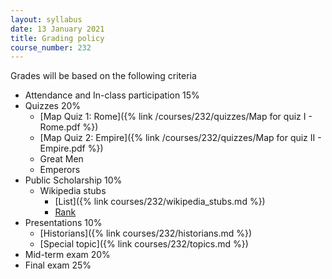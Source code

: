 ```yaml
---
layout: syllabus
date: 13 January 2021
title: Grading policy
course_number: 232
---
```


Grades will be based on the following criteria

* Attendance and In-class participation 15%
* Quizzes 20%
	* [Map Quiz 1: Rome]({% link /courses/232/quizzes/Map for quiz I - Rome.pdf %})
	* [Map Quiz 2: Empire]({% link /courses/232/quizzes/Map for quiz II - Empire.pdf %})
	* Great Men
	* Emperors
* Public Scholarship 10%
    * Wikipedia stubs
        * [List]({% link courses/232/wikipedia_stubs.md %})
        * [Rank](https://goo.gl/forms/4djFDCAEfaeGp2lZ2)
* Presentations 10%
	* [Historians]({% link courses/232/historians.md %})
	* [Special topic]({% link courses/232/topics.md %})
* Mid-term exam 20%
* Final exam 25%

